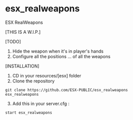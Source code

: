 # esx_realweapons
ESX RealWeapons

[THIS IS A W.I.P.]

[TODO]

1) Hide the weapon when it's in player's hands
2) Configure all the positions ... of all the weapons

[INSTALLATION]

1) CD in your resources/[esx] folder
2) Clone the repository
```
git clone https://github.com/ESX-PUBLIC/esx_realweapons esx_realweapons
```
3) Add this in your server.cfg :

```
start esx_realweapons
```